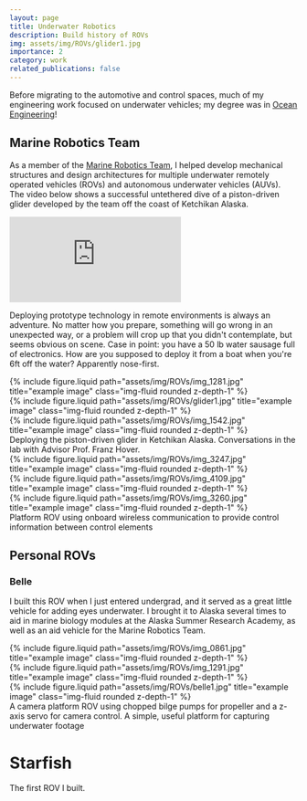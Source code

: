 ```yaml
---
layout: page
title: Underwater Robotics
description: Build history of ROVs
img: assets/img/ROVs/glider1.jpg
importance: 2
category: work
related_publications: false
---
```


Before migrating to the automotive and control spaces, much of my engineering work focused on underwater vehicles; my degree was in <a href="https://oe.mit.edu/">Ocean Engineering</a>!

## Marine Robotics Team

As a member of the <a href="https://edgerton.mit.edu/mit-students/clubs-teams/marine-robotics-team">Marine Robotics Team</a>, I helped develop mechanical structures and design architectures for multiple underwater remotely operated vehicles (ROVs) and autonomous underwater vehicles (AUVs). The video below shows a successful untethered dive of a piston-driven glider developed by the team off the coast of Ketchikan Alaska.

<iframe width="auto" height="auto" src="https://www.youtube.com/embed/G1qj0A17uUk?si=jVG-DqcHOiGVKhyF" title="YouTube video player" frameborder="0" allow="accelerometer; autoplay; clipboard-write; encrypted-media; gyroscope; picture-in-picture; web-share" referrerpolicy="strict-origin-when-cross-origin" allowfullscreen></iframe>

Deploying prototype technology in remote environments is always an adventure. No matter how you prepare, something will go wrong in an unexpected way, or a problem will crop up that you didn't contemplate, but seems obvious on scene. Case in point: you have a 50 lb water sausage full of electronics. How are you supposed to deploy it from a boat when you're 6ft off the water? Apparently nose-first.

<div class="row justify-content-sm-center">
    <div class="col-sm mt-3 mt-md-0">
        {% include figure.liquid path="assets/img/ROVs/img_1281.jpg" title="example image" class="img-fluid rounded z-depth-1" %}
    </div>
    <div class="col-sm mt-3 mt-md-0">
        {% include figure.liquid path="assets/img/ROVs/glider1.jpg" title="example image" class="img-fluid rounded z-depth-1" %}
    </div>
     <div class="col-sm mt-3 mt-md-0">
        {% include figure.liquid path="assets/img/ROVs/img_1542.jpg" title="example image" class="img-fluid rounded z-depth-1" %}
    </div>
</div>
<div class="caption">
    Deploying the piston-driven glider in Ketchikan Alaska. Conversations in the lab with Advisor Prof. Franz Hover.
</div>

<div class="row justify-content-sm-center">
    <div class="col-sm mt-3 mt-md-0">
        {% include figure.liquid path="assets/img/ROVs/img_3247.jpg" title="example image" class="img-fluid rounded z-depth-1" %}
    </div>
    <div class="col-sm mt-3 mt-md-0">
        {% include figure.liquid path="assets/img/ROVs/img_4109.jpg" title="example image" class="img-fluid rounded z-depth-1" %}
    </div>
     <div class="col-sm mt-3 mt-md-0">
        {% include figure.liquid path="assets/img/ROVs/img_3260.jpg" title="example image" class="img-fluid rounded z-depth-1" %}
    </div>
</div>
<div class="caption">
    Platform ROV using onboard wireless communication to provide control information between control elements
</div>

## Personal ROVs

### Belle

I built this ROV when I just entered undergrad, and it served as a great little vehicle for adding eyes underwater. I brought it to Alaska several times to aid in marine biology modules at the Alaska Summer Research Academy, as well as an aid vehicle for the Marine Robotics Team.

<div class="row justify-content-sm-center">
    <div class="col-sm mt-3 mt-md-0">
        {% include figure.liquid path="assets/img/ROVs/img_0861.jpg" title="example image" class="img-fluid rounded z-depth-1" %}
    </div>
    <div class="col-sm mt-3 mt-md-0">
        {% include figure.liquid path="assets/img/ROVs/img_1291.jpg" title="example image" class="img-fluid rounded z-depth-1" %}
    </div>
     <div class="col-sm mt-3 mt-md-0">
        {% include figure.liquid path="assets/img/ROVs/belle1.jpg" title="example image" class="img-fluid rounded z-depth-1" %}
    </div>
</div>
<div class="caption">
    A camera platform ROV using chopped bilge pumps for  propeller and a z-axis servo for camera control. A simple, useful platform for capturing underwater footage
</div>

# Starfish

The first ROV I built.
